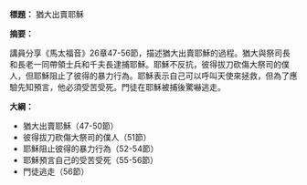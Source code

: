 **標題：** 猶大出賣耶穌

**摘要：**

講員分享《馬太福音》26章47-56節，描述猶大出賣耶穌的過程。猶大與祭司長和長老一同帶領士兵和千夫長逮捕耶穌。耶穌不反抗，彼得拔刀砍傷大祭司的僕人，但耶穌阻止了彼得的暴力行為。耶穌表示自己可以呼叫天使來拯救，但為了應驗先知預言，他必須受苦受死。門徒在耶穌被捕後驚嚇逃走。

**大綱：**

* 猶大出賣耶穌（47-50節）
* 彼得拔刀砍傷大祭司的僕人（51節）
* 耶穌阻止彼得的暴力行為（52-54節）
* 耶穌預言自己的受苦受死（55-56節）
* 門徒逃走（56節）
